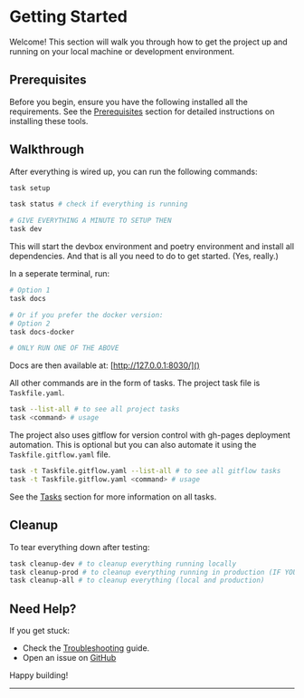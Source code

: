 # Getting Started

Welcome! This section will walk you through how to get the project up and running on your local machine or development environment.

## Prerequisites

Before you begin, ensure you have the following installed all the requirements. See the [Prerequisites](./0-prerequisites.md) section for detailed instructions on installing these tools.

## Walkthrough

After everything is wired up, you can run the following commands:

```bash
task setup

task status # check if everything is running

# GIVE EVERYTHING A MINUTE TO SETUP THEN
task dev
```

This will start the devbox environment and poetry environment and install all dependencies. And that is all you need to do to get started. (Yes, really.)

In a seperate terminal, run:

```bash
# Option 1
task docs

# Or if you prefer the docker version:
# Option 2
task docs-docker

# ONLY RUN ONE OF THE ABOVE
```

Docs are then available at: [http://127.0.0.1:8030/]()

All other commands are in the form of tasks. The project task file is `Taskfile.yaml`.

```bash
task --list-all # to see all project tasks
task <command> # usage
```

The project also uses gitflow for version control with gh-pages deployment automation. This is optional but you can also automate it using the `Taskfile.gitflow.yaml` file.

```bash
task -t Taskfile.gitflow.yaml --list-all # to see all gitflow tasks
task -t Taskfile.gitflow.yaml <command> # usage
```

See the [Tasks](../2-project/tasks/0-overview.md) section for more information on all tasks.

## Cleanup

To tear everything down after testing:

```bash
task cleanup-dev # to cleanup everything running locally
task cleanup-prod # to cleanup everything running in production (IF YOU USED ANY PROD. WORKFLOWS)
task cleanup-all # to cleanup everything (local and production)
```

## Need Help?

If you get stuck:

* Check the [Troubleshooting](../3-troubleshooting/0-overview.md) guide.
* Open an issue on [GitHub](https://github.com/sean-njela/demo_monitoring/issues)

Happy building!

---


